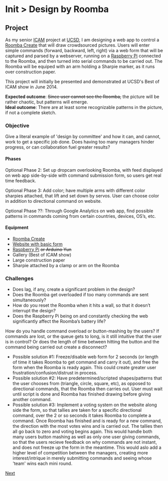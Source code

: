 # Init > Design by Roomba

## Project

As my senior <a href="http://visarts.ucsd.edu/icam-interdisciplinary-computing-and-arts-major">ICAM</a> project at <a href="http://ucsd.edu/">UCSD</a>, I am designing a web app to control a <a href="http://store.irobot.com/product/index.jsp?productId=2586252">Roomba Create</a> that will draw crowdsourced pictures. Users will enter simple commands (forward, backward, left, right) via a web form that will be captured and parsed by a webserver, running on a <a href="http://www.raspberrypi.org/">Raspberry Pi</a> connected to the Roomba, and then turned into serial commands to be carried out. The Roomba will be equiped with an arm holding a Sharpie marker, as it runs over construction paper.

This project will initially be presented and demonstrated at UCSD's Best of ICAM show in June 2014.

**Expected outcome**: ~~Since user cannot see the Roomba,~~ the picture will be rather chaotic, but patterns will emerge.<br>
**Ideal outcome**: There are at least some recognizable patterns in the picture, if not a complete sketch.

### Objective

Give a literal example of 'design by committee' and how it can, and cannot, work to get a specific job done. Does having too many managers hinder progress, or can collaboration fuel greater results?

#### Phases

Optional Phase 2: Set up dropcam overlooking Roomba, with feed displayed on web app side-by-side with command submission form, so users get real time feedback.

Optional Phase 3: Add color; have multiple arms with different color sharpies attached, that lift and set down by servos. User can choose color in addition to directional command on website.

Optional Phase ??: Through Google Analytics on web app, find possible patterns in commands coming from certain countries, devices, OS’s, etc.

#### Equipment

 - <a href="http://store.irobot.com/product/index.jsp?productId=2586252">Roomba Create</a>
 - <a href="http://kaceykaso.github.io/design_by_roomba/index.html">Website with basic form</a>
 - <a href="http://www.raspberrypi.org/">Raspberry Pi</a> ~~or Arduino Yun~~
 - Gallery (Best of ICAM show)
 - Large construction paper
 - Sharpie attached by a clamp or arm on the Roomba


### Challenges

 - Does lag, if any, create a significant problem in the design?
 - Does the Roomba get overloaded if too many commands are sent simultaneously?
 - How do you reset the Roomba when it hits a wall, so that it doesn’t interrupt the design?
 - Does the Raspberry Pi being on and constantly checking the web significantly affect the Roomba’s battery life?

How do you handle command overload or button-mashing by the users? If commands are lost, or the queue gets to long, is it still intuitive that the user is in control? Or does the length of time between hitting the button and the command being carried out create a disconnect?

 - Possible solution #1: Freeze/disable web form for 2 seconds (or length of time it takes Roomba to get command and carry it out), and free the form when the Roomba is ready again. This could create greater user frustration/confusion/distrust in process.
 - Possible solution #2: Have predetermined/scripted shapes/patterns that the user chooses from (triangle, circle, square, etc), as opposed to directional commands, that the Roomba then carries out. User must wait until script is done and Roomba has finished drawing before giving another command.
 - Possible solution #3: Implement a voting system on the website along side the form, so that tallies are taken for a specific directional command, over the 2 or so seconds it takes Roomba to complete a command. Once Roomba has finished and is ready for a new command, the direction with the most votes wins and is carried out. The tallies then all go back to zero and voting begins again. This would handle both many users button mashing as well as only one user giving commands, so that the users recieve feedback on why commands are not instant, and does not freeze up the form in the meantime. This would aslo add a higher level of competition between the managers, creating more interest/intrique in merely submitting commands and seeing whose 'team' wins each mini round.

[Next](14.md)








